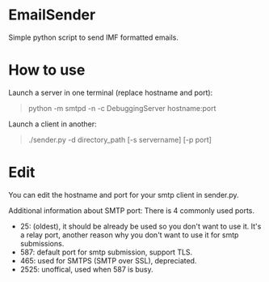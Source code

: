 # EmailSender
Simple python script to send IMF formatted emails.

# How to use
Launch a server in one terminal (replace hostname and port):
> python -m smtpd -n -c DebuggingServer hostname:port

Launch a client in another:
> ./sender.py -d directory_path [-s servername] [-p port]

# Edit
You can edit the hostname and port for your smtp client in sender.py.

Additional information about SMTP port:
There is 4 commonly used ports.
 - 25: (oldest), it should be already be used so you don't want to use it.
   It's a relay port, another reason why you don't want to use it for smtp submissions.
 - 587: default port for smtp submission, support TLS.
 - 465: used for SMTPS (SMTP over SSL), depreciated.
 - 2525: unoffical, used when 587 is busy.
